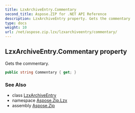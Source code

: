 ```yaml
---
title: LzxArchiveEntry.Commentary
second_title: Aspose.ZIP for .NET API Reference
description: LzxArchiveEntry property. Gets the commentary
type: docs
weight: 10
url: /net/aspose.zip.lzx/lzxarchiveentry/commentary/
---
```

## LzxArchiveEntry.Commentary property

Gets the commentary.

```csharp
public string Commentary { get; }
```

### See Also

* class [LzxArchiveEntry](../)
* namespace [Aspose.Zip.Lzx](../../lzxarchiveentry/)
* assembly [Aspose.Zip](../../../)


